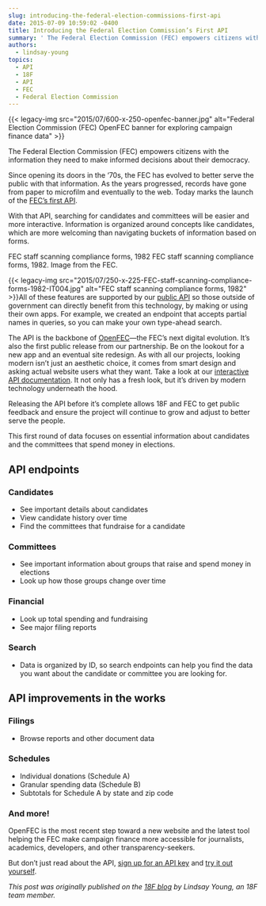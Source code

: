 ```yaml
---
slug: introducing-the-federal-election-commissions-first-api
date: 2015-07-09 10:59:02 -0400
title: Introducing the Federal Election Commission’s First API
summary: ' The Federal Election Commission (FEC) empowers citizens with the information they need to make informed decisions about their democracy. Since opening its doors in the &lsquo;70s, the FEC has evolved to better serve the public with that information. As the'
authors:
  - lindsay-young
topics:
  - API
  - 18F
  - API
  - FEC
  - Federal Election Commission
---
```


{{< legacy-img src="2015/07/600-x-250-openfec-banner.jpg" alt="Federal Election Commission (FEC) OpenFEC banner for exploring campaign finance data" >}}

The Federal Election Commission (FEC) empowers citizens with the information they need to make informed decisions about their democracy.

Since opening its doors in the ‘70s, the FEC has evolved to better serve the public with that information. As the years progressed, records have gone from paper to microfilm and eventually to the web. Today marks the launch of the [FEC’s first API](https://api.open.fec.gov/developers).

With that API, searching for candidates and committees will be easier and more interactive. Information is organized around concepts like candidates, which are more welcoming than navigating buckets of information based on forms.

FEC staff scanning compliance forms, 1982 FEC staff scanning compliance forms, 1982. Image from the FEC.

{{< legacy-img src="2015/07/250-x-225-FEC-staff-scanning-compliance-forms-1982-IT004.jpg" alt="FEC staff scanning compliance forms, 1982" >}}All of these features are supported by our [public API](http://api.open.fec.gov/developers) so those outside of government can directly benefit from this technology, by making or using their own apps. For example, we created an endpoint that accepts partial names in queries, so you can make your own type-ahead search.

The API is the backbone of [OpenFEC](https://18f.gsa.gov/dashboard/project/openfec/)—the FEC&#8217;s next digital evolution. It’s also the first public release from our partnership. Be on the lookout for a new app and an eventual site redesign. As with all our projects, looking modern isn’t just an aesthetic choice, it comes from smart design and asking actual website users what they want. Take a look at our [interactive API documentation](https://api.open.fec.gov/developers). It not only has a fresh look, but it’s driven by modern technology underneath the hood.

Releasing the API before it’s complete allows 18F and FEC to get public feedback and ensure the project will continue to grow and adjust to better serve the people.

This first round of data focuses on essential information about candidates and the committees that spend money in elections.

## API endpoints

### Candidates

  * See important details about candidates
  * View candidate history over time
  * Find the committees that fundraise for a candidate

### Committees

  * See important information about groups that raise and spend money in elections
  * Look up how those groups change over time

### Financial

  * Look up total spending and fundraising
  * See major filing reports

### Search

  * Data is organized by ID, so search endpoints can help you find the data you want about the candidate or committee you are looking for.

## API improvements in the works

### Filings

  * Browse reports and other document data

### Schedules

  * Individual donations (Schedule A)
  * Granular spending data (Schedule B)
  * Subtotals for Schedule A by state and zip code

### And more!

OpenFEC is the most recent step toward a new website and the latest tool helping the FEC make campaign finance more accessible for journalists, academics, developers, and other transparency-seekers.

But don&#8217;t just read about the API, [sign up for an API key](https://api.data.gov/signup/) and [try it out yourself](http://api.open.fec.gov/developers).

_This post was originally published on the [18F blog](https://18f.gsa.gov/blog/) by Lindsay Young, an 18F team member._